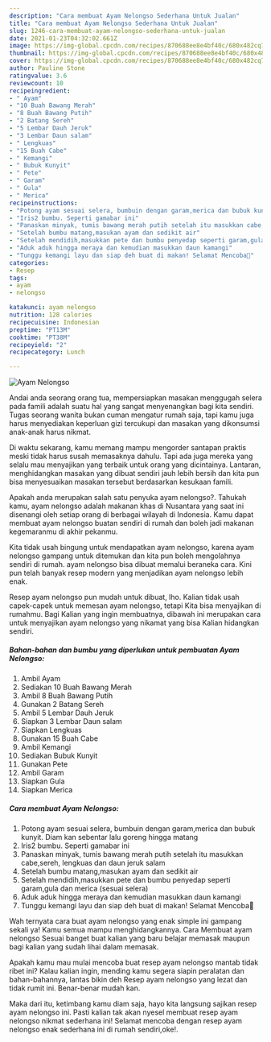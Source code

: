 ```yaml
---
description: "Cara membuat Ayam Nelongso Sederhana Untuk Jualan"
title: "Cara membuat Ayam Nelongso Sederhana Untuk Jualan"
slug: 1246-cara-membuat-ayam-nelongso-sederhana-untuk-jualan
date: 2021-01-23T04:32:02.661Z
image: https://img-global.cpcdn.com/recipes/870688ee8e4bf40c/680x482cq70/ayam-nelongso-foto-resep-utama.jpg
thumbnail: https://img-global.cpcdn.com/recipes/870688ee8e4bf40c/680x482cq70/ayam-nelongso-foto-resep-utama.jpg
cover: https://img-global.cpcdn.com/recipes/870688ee8e4bf40c/680x482cq70/ayam-nelongso-foto-resep-utama.jpg
author: Pauline Stone
ratingvalue: 3.6
reviewcount: 10
recipeingredient:
- " Ayam"
- "10 Buah Bawang Merah"
- "8 Buah Bawang Putih"
- "2 Batang Sereh"
- "5 Lembar Dauh Jeruk"
- "3 Lembar Daun salam"
- " Lengkuas"
- "15 Buah Cabe"
- " Kemangi"
- " Bubuk Kunyit"
- " Pete"
- " Garam"
- " Gula"
- " Merica"
recipeinstructions:
- "Potong ayam sesuai selera, bumbuin dengan garam,merica dan bubuk kunyit. Diam kan sebentar lalu goreng hingga matang"
- "Iris2 bumbu. Seperti gamabar ini"
- "Panaskan minyak, tumis bawang merah putih setelah itu masukkan cabe,sereh, lengkuas dan daun jeruk salam"
- "Setelah bumbu matang,masukan ayam dan sedikit air"
- "Setelah mendidih,masukkan pete dan bumbu penyedap seperti garam,gula dan merica (sesuai selera)"
- "Aduk aduk hingga meraya dan kemudian masukkan daun kamangi"
- "Tunggu kemangi layu dan siap deh buat di makan! Selamat Mencoba🤗"
categories:
- Resep
tags:
- ayam
- nelongso

katakunci: ayam nelongso 
nutrition: 128 calories
recipecuisine: Indonesian
preptime: "PT13M"
cooktime: "PT38M"
recipeyield: "2"
recipecategory: Lunch

---
```



![Ayam Nelongso](https://img-global.cpcdn.com/recipes/870688ee8e4bf40c/680x482cq70/ayam-nelongso-foto-resep-utama.jpg)

Andai anda seorang orang tua, mempersiapkan masakan menggugah selera pada famili adalah suatu hal yang sangat menyenangkan bagi kita sendiri. Tugas seorang  wanita bukan cuman mengatur rumah saja, tapi kamu juga harus menyediakan keperluan gizi tercukupi dan masakan yang dikonsumsi anak-anak harus nikmat.

Di waktu  sekarang, kamu memang mampu mengorder santapan praktis meski tidak harus susah memasaknya dahulu. Tapi ada juga mereka yang selalu mau menyajikan yang terbaik untuk orang yang dicintainya. Lantaran, menghidangkan masakan yang dibuat sendiri jauh lebih bersih dan kita pun bisa menyesuaikan masakan tersebut berdasarkan kesukaan famili. 



Apakah anda merupakan salah satu penyuka ayam nelongso?. Tahukah kamu, ayam nelongso adalah makanan khas di Nusantara yang saat ini disenangi oleh setiap orang di berbagai wilayah di Indonesia. Kamu dapat membuat ayam nelongso buatan sendiri di rumah dan boleh jadi makanan kegemaranmu di akhir pekanmu.

Kita tidak usah bingung untuk mendapatkan ayam nelongso, karena ayam nelongso gampang untuk ditemukan dan kita pun boleh mengolahnya sendiri di rumah. ayam nelongso bisa dibuat memalui beraneka cara. Kini pun telah banyak resep modern yang menjadikan ayam nelongso lebih enak.

Resep ayam nelongso pun mudah untuk dibuat, lho. Kalian tidak usah capek-capek untuk memesan ayam nelongso, tetapi Kita bisa menyajikan di rumahmu. Bagi Kalian yang ingin membuatnya, dibawah ini merupakan cara untuk menyajikan ayam nelongso yang nikamat yang bisa Kalian hidangkan sendiri.

<!--inarticleads1-->

##### Bahan-bahan dan bumbu yang diperlukan untuk pembuatan Ayam Nelongso:

1. Ambil  Ayam
1. Sediakan 10 Buah Bawang Merah
1. Ambil 8 Buah Bawang Putih
1. Gunakan 2 Batang Sereh
1. Ambil 5 Lembar Dauh Jeruk
1. Siapkan 3 Lembar Daun salam
1. Siapkan  Lengkuas
1. Gunakan 15 Buah Cabe
1. Ambil  Kemangi
1. Sediakan  Bubuk Kunyit
1. Gunakan  Pete
1. Ambil  Garam
1. Siapkan  Gula
1. Siapkan  Merica




<!--inarticleads2-->

##### Cara membuat Ayam Nelongso:

1. Potong ayam sesuai selera, bumbuin dengan garam,merica dan bubuk kunyit. Diam kan sebentar lalu goreng hingga matang
1. Iris2 bumbu. Seperti gamabar ini
1. Panaskan minyak, tumis bawang merah putih setelah itu masukkan cabe,sereh, lengkuas dan daun jeruk salam
1. Setelah bumbu matang,masukan ayam dan sedikit air
1. Setelah mendidih,masukkan pete dan bumbu penyedap seperti garam,gula dan merica (sesuai selera)
1. Aduk aduk hingga meraya dan kemudian masukkan daun kamangi
1. Tunggu kemangi layu dan siap deh buat di makan! Selamat Mencoba🤗




Wah ternyata cara buat ayam nelongso yang enak simple ini gampang sekali ya! Kamu semua mampu menghidangkannya. Cara Membuat ayam nelongso Sesuai banget buat kalian yang baru belajar memasak maupun bagi kalian yang sudah lihai dalam memasak.

Apakah kamu mau mulai mencoba buat resep ayam nelongso mantab tidak ribet ini? Kalau kalian ingin, mending kamu segera siapin peralatan dan bahan-bahannya, lantas bikin deh Resep ayam nelongso yang lezat dan tidak rumit ini. Benar-benar mudah kan. 

Maka dari itu, ketimbang kamu diam saja, hayo kita langsung sajikan resep ayam nelongso ini. Pasti kalian tak akan nyesel membuat resep ayam nelongso nikmat sederhana ini! Selamat mencoba dengan resep ayam nelongso enak sederhana ini di rumah sendiri,oke!.


